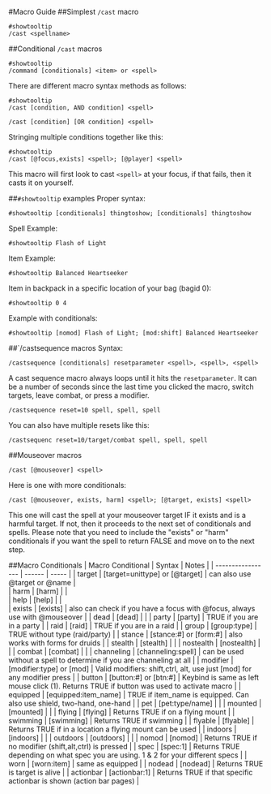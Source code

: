 #Macro Guide
##Simplest `/cast` macro
```
#showtooltip
/cast <spellname>
```
##Conditional `/cast` macros
```
#showtooltip
/command [conditionals] <item> or <spell>
```
There are different macro syntax methods as follows:
```
#showtooltip
/cast [condition, AND condition] <spell>

/cast [condition] [OR condition] <spell>
```
Stringing multiple conditions together like this:
```
#showtooltip
/cast [@focus,exists] <spell>; [@player] <spell>
```
This macro will first look to cast `<spell>` at your focus, if that fails, then it casts it on yourself.

##`#showtooltip` examples
Proper syntax:
```
#showtooltip [conditionals] thingtoshow; [conditionals] thingtoshow
```
Spell Example:
```
#showtooltip Flash of Light
```
Item Example:
```
#showtooltip Balanced Heartseeker
```
Item in backpack in a specific location of your bag (bagid 0):
```
#showtooltip 0 4
```
Example with conditionals:
```
#showtooltip [nomod] Flash of Light; [mod:shift] Balanced Heartseeker
```
##`/castsequence macros
Syntax:
```
/castsequence [conditionals] resetparameter <spell>, <spell>, <spell>
```
A cast sequence macro always loops until it hits the `resetparameter`.  It can be a number of seconds since the last time you clicked the macro, switch targets, leave combat, or press a modifier.
```
/castsequence reset=10 spell, spell, spell
```
You can also have multiple resets like this:
```
/castsequenc reset=10/target/combat spell, spell, spell
```
##Mouseover macros
```
/cast [@mouseover] <spell>
```
Here is one with more conditionals:
```
/cast [@mouseover, exists, harm] <spell>; [@target, exists] <spell>
```
This one will cast the spell at your mouseover target IF it exists and is a harmful target.  If not, then it proceeds to the next set of conditionals and spells.
Please note that you need to include the "exists" or "harm" conditionals if you want the spell to return FALSE and move on to the next step.

##Macro Conditionals
| Macro Conditional 	| Syntax | Notes |
| -----------------	| ------ | ----- |
| target		| [target=unittype] or [@target] | can also use @target or @name |	   	 
| harm			| [harm] | |	
| help			| [help] | |	
| exists		| [exists] | also can check if you have a focus with @focus, always use with @mouseover |
| dead			| [dead] | |
| party			| [party] | TRUE if you are in a party |
| raid			| [raid] | TRUE if you are in a raid |
| group			| [group:type] | TRUE without type (raid/party) |
| stance		| [stance:#] or [form:#] | also works with forms for druids |
| stealth		| [stealth] | |
| nostealth		| [nostealth] | |
| combat		| [combat] | |
| channeling		| [channeling:spell] | can be used without a spell to determine if you are channeling at all |
| modifier		| [modifier:type] or [mod] | Valid modifiers: shift,ctrl, alt, use just [mod] for any modifier press |
| button		| [button:#] or [btn:#] | Keybind is same as left mouse click (1).  Returns TRUE if button was used to activate macro |
| equipped		| [equipped:item_name] | TRUE if item_name is equipped.  Can also use shield, two-hand, one-hand |
| pet			| [pet:type/name] | |
| mounted		| [mounted] | |
| flying		| [flying] | Returns TRUE if on a flying mount |
| swimming		| [swimming] | Returns TRUE if swimming |
| flyable		| [flyable] | Returns TRUE if in a location a flying mount can be used |
| indoors		| [indoors] | |
| outdoors		| [outdoors] | |
| nomod			| [nomod] | Returns TRUE if no modifier (shift,alt,ctrl) is pressed |
| spec	 		| [spec:1] | Returns TRUE depending on what spec you are using.  1 & 2 for your different specs |
| worn			| [worn:item] | same as equipped |
| nodead		| [nodead] | Returns TRUE is target is alive |
| actionbar		| [actionbar:1] | Returns TRUE if that specific actionbar is shown (action bar pages) |
